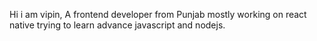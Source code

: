 Hi i am vipin, A frontend developer from Punjab mostly working on react native trying to learn advance javascript and nodejs.
